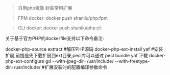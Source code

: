> 自用php镜像 封装常用扩展

> FPM docker: docker push shanliu/php:fpm

> CLI docker: docker push shanliu/php:cli



关于基于官方PHP的dockerfile支持以下命令备注:

docker-php-source extract #解压PHP源码
docker-php-ext-install yaf #安装扩展,前提是先下载扩展到ext目录,pecl库可以通过 pecl bundle yaf 下载
docker-php-ext-configure gd  --with-jpeg-dir=/usr/include/  --with-freetype-dir=/usr/include/ #扩展安装时的配置编译参数命令
